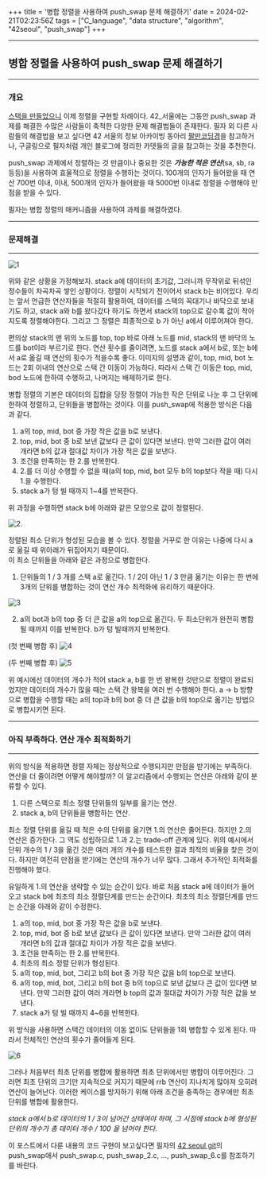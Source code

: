 +++
title = '병합 정렬을 사용하여 push_swap 문제 해결하기'
date = 2024-02-21T02:23:56Z
tags = ["C_language", "data structure", "algorithm", "42seoul", "push_swap"]
+++

---
## 병합 정렬을 사용하여 push_swap 문제 해결하기
---

### 개요
  
[스택을 만들었으니]() 이제 정렬을 구현할 차례이다. 42_서울에는 그동안 push_swap 과제를 해결한 수많은 사람들이 축척한 다양한 문제 해결법들이 존재한다. 필자 외 다른 사람들의 해결법을 보고 싶다면 42 서울의 정보 아카이빙 동아리 [팔만코딩경](https://80000coding.oopy.io/aboutus)을 참고하거나, 구글링으로 필자처럼 개인 블로그에 정리한 카뎃들의 글을 참고하는 것을 추천한다.  
  
push_swap 과제에서 정렬하는 것 만큼이나 중요한 것은 ***가능한 적은 연산***(sa, sb, ra 등등)을 사용하여 효울적으로 정렬을 수행하는 것이다. 100개의 인자가 들어왔을 때 연산 700번 이내, 이내, 500개의 인자가 들어왔을 때 5000번 이내로 정렬을 수행해야 만점을 받을 수 있다.  
  
필자는 병합 정렬의 매커니즘을 사용하여 과제를 해결하였다.  
  
---
### 문제해결
---
  
![1](./img/push_swap_1.drawio.png)  
  
위와 같은 상황을 가정해보자. stack a에 데이터의 초기값, 그러니까 무작위로 뒤섞인 정수들이 차곡차곡 쌓인 상황이다. 정렬이 시작되기 전이어서 stack b는 비어있다. 우리는 앞서 언급한 연산자들을 적절히 활용하여, 데이터를 스택의 꼭대기나 바닥으로 보내기도 하고, stack a와 b를 왔다갔다 하기도 하면서 stack의 top으로 갈수록 값이 작아지도록 정렬해야한다. 그리고 그 정렬은 최종적으로 b 가 아닌 a에서 이루어져야 한다.  
  
편의상 stack의 맨 위의 노드를 top, top 바로 아래 노드를 mid,  stack의 맨 바닥의 노드를 bot이라 부르기로 한다. 연산 횟수를 줄이려면, 노드를 stack a에서 b로, 또는 b에서 a로 옮길 때 연산의 횟수가 적을수록 좋다. 이미지의 설명과 같이, top, mid, bot 노드는 2회 이내의 연산으로 스택 간 이동이 가능하다. 따라서 스택 간 이동은 top, mid, bod 노드에 한하여 수행하고, 나머지는 배제하기로 한다.  
  
병합 정렬의 기본은 데이터의 집합을 당장 정렬이 가능한 작은 단위로 나눈 후 그 단위에 한하여 정렬하고, 단위들을 병합하는 것이다. 이를 push_swap에 적용한 방식은 다음과 같다.  
  
1. a의 top, mid, bot 중 가장 작은 값을 b로 보낸다.
2. top, mid, bot 중 b로 보낸 값보다 큰 값이 있다면 보낸다. 만약 그러한 값이 여러 개라면 b의 값과 절대값 차이가 가장 적은 값을 보낸다.
3. 조건을 만족하는 한 2.를 반복한다.
4. 2.를 더 이상 수행할 수 없을 때(a의 top, mid, bot 모두 b의 top보다 작을 때) 다시 1.을 수행한다.
5. stack a가 텅 빌 때까지 1~4를 반복한다.
  
위 과정을 수행하면 stack b에 아래와 같은 모양으로 값이 정렬된다.  
  
![2](./img/push_swap_2.drawio.png). 
  
정렬된 최소 단위가 형성된 모습을 볼 수 있다. 정렬을 거꾸로 한 이유는 나중에 다시 a로 옮길 때 위아래가 뒤집어지기 때문이다.  
이 최소 단위들을 아래와 같은 과정으로 병합한다.  

1. 단위들의 1 / 3 개를 스택 a로 옮긴다. 1 / 2이 아닌 1 / 3 만큼 옮기는 이유는 한 번에 3개의 단위를 병합하는 것이 연산 개수 최적화에 유리하기 때문이다.  

![3](./img/push_swap_3.drawio.png)
  
2. a의 bot과 b의 top 중 더 큰 값을 a의 top으로 옮긴다. 두 최소단위가 완전히 병합될 때까지 이를 반복한다. b가 텅 빌때까지 반복한다.
  
(첫 번째 병합 후)
![4](./img/push_swap_4.drawio.png)
  
(두 번째 병합 후)
![5](./img/push_swap_5.drawio.png)
  
위 예시에선 데이터의 개수가 적어 stack a, b를 한 번 왕복한 것만으로 정렬이 완료되었지만 데이터의 개수가 많을 때는 스택 간 왕복을 여러 번 수행해야 한다. a -> b 방향으로 병합을 수행할 때는 a의 top과 b의 bot 중 더 큰 값을 b의 top으로 옮기는 방법으로 병합시키면 된다.

---
### 아직 부족하다. 연산 개수 최적화하기
---
  
위의 방식을 적용하면 정렬 자체는 정상적으로 수행되지만 만점을 받기에는 부족하다. 연산을 더 줄이려면 어떻게 해야할까? 이 알고리즘에서 수행되는 연산은 아래와 같이 분류할 수 있다.

1. 다른 스택으로 최소 정렬 단위들의 일부를 옮기는 연산.
2. stack a, b의 단위들을 병합하는 연산.

최소 정렬 단위를 옮길 때 적은 수의 단위를 옮기면 1.의 연산은 줄어든다. 하지만 2.의 연산은 증가한다. 그 역도 성립하므로 1.과 2.는 trade-off 관계에 있다. 위의 예시에서 단위 개수의 1 / 3을 옮긴 것은 여러 개의 개수를 테스트한 결과 최적의 비율을 찾은 것이다. 하지만 여전히 만점을 받기에는 연산의 개수가 너무 많다. 그래서 추가적인 최적화를 진행해야 했다.  
  
유일하게 1.의 연산을 생략할 수 있는 순간이 있다. 바로 처음 stack a에 데이터가 들어오고 stack b에 최초의 최소 정렬단계를 만드는 순간이다. 최초의 최소 정렬단계를 만드는 순간을 아래와 같이 수정한다.

1. a의 top, mid, bot 중 가장 작은 값을 b로 보낸다.
2. top, mid, bot 중 b로 보낸 값보다 큰 값이 있다면 보낸다. 만약 그러한 값이 여러 개라면 b의 값과 절대값 차이가 가장 적은 값을 보낸다.
3. 조건을 만족하는 한 2.를 반복한다.
4. 최초의 최소 정렬 단위가 형성된다.
5. a의 top, mid, bot, 그리고 b의 bot 중 가장 작은 값을 b의 top으로 보낸다.
6. a의 top, mid, bot, 그리고 b의 bot 중 b의 top으로 보낸 값보다 큰 값이 있다면 보낸다. 만약 그러한 값이 여러 개라면 b top의 값과 절대값 차이가 가장 적은 값을 보낸다.
7. stack a가 텅 빌 때까지 4~6을 반복한다.

위 방식을 사용하면 스택간 데이터의 이동 없이도 단위들을 1회 병합할 수 있게 된다. 따라서 전체적인 연산의 횟수가 줄어들게 된다.

![6](./img/push_swap_6.drawio.png)

그러나 처음부터 최초 단위를 병합에 활용하면 최초 단위에서만 병합이 이루어진다. 그러면 최초 단위의 크기만 지속적으로 커지기 때문에 rrb 연산이 지나치게 많아져 오히려 연산이 늘어난다. 이러한 케이스를 방지하기 위해 아래 조건을 충족하는 경우에만 최초 단위를 병합에 활용한다.  
  
*stack a에서 b로 데이터의 1 / 3이 넘어간 상태여야 하며, 그 시점에 stack b에 형성된 단위의 개수가 총 데이터 개수 / 100 을 넘어야 한다.*  
  
이 포스트에서 다룬 내용의 코드 구현이 보고싶다면 필자의 [42 seoul git](https://github.com/Budnarae/42_seoul/tree/main)의 push_swap애서 push_swap.c, push_swap_2.c, ..., push_swap_6.c를 참조하기를 바란다.